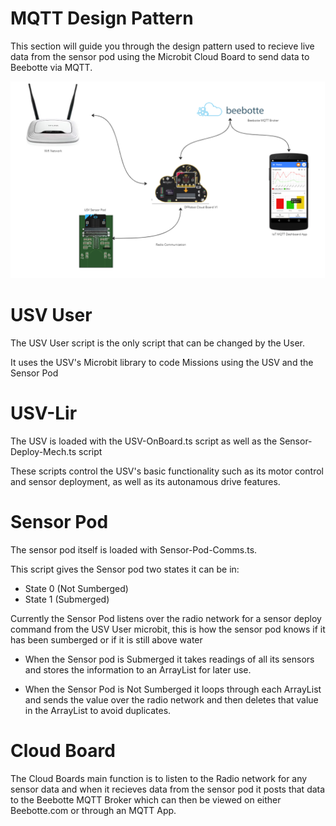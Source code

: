
# MQTT Design Pattern
This section will guide you through the design pattern used to recieve live data from the sensor pod using the Microbit Cloud Board to send data to Beebotte via MQTT.



<div style="text-align: center;">
        <img src="../img/mqtt-design.png"/>
</div>


# USV User

The USV User script is the only script that can be changed by the User. 

It uses the USV's Microbit library to code Missions using the USV and the Sensor Pod

# USV-Lir

The USV is loaded with the USV-OnBoard.ts script as well as the Sensor-Deploy-Mech.ts script

These scripts control the USV's basic functionality such as its motor control and sensor deployment, as well as its autonamous drive features.

# Sensor Pod
The sensor pod itself is loaded with Sensor-Pod-Comms.ts.

This script gives the Sensor pod two states it can be in:
- State 0 (Not Sumberged)
- State 1 (Submerged)

Currently the Sensor Pod listens over the radio network for a sensor deploy command from the USV User microbit, this is how the sensor pod knows if it has been sumberged or if it is still above water

- When the Sensor pod is Submerged it takes readings of all its sensors and stores the information to an ArrayList for later use.

 - When the Sensor Pod is Not Sumberged it loops through each ArrayList and sends the value over the radio network and then deletes that value in the ArrayList to avoid duplicates.


# Cloud Board

The Cloud Boards main function is to listen to the Radio network for any sensor data and when it recieves data from the sensor pod it posts that data to the Beebotte MQTT Broker which can then be viewed on either Beebotte.com or through an MQTT App.

